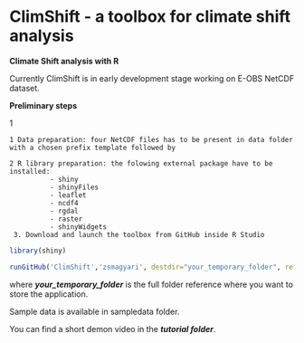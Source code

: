 # ClimShift - a toolbox for climate shift analysis
**Climate Shift analysis with R**

Currently ClimShift is in early development stage working on E-OBS NetCDF dataset.

**Preliminary steps**

  1
    
    1 Data preparation: four NetCDF files has to be present in data folder with a chosen prefix template followed by

    2 R library preparation: the folowing external package have to be installed:
              - shiny
              - shinyFiles
              - leaflet
              - ncdf4
              - rgdal
              - raster
              - shinyWidgets
     3.	Download and launch the toolbox from GitHub inside R Studio

```R
library(shiny)

runGitHub('ClimShift','zsmagyari', destdir="your_temporary_folder", ref="main")
```
where ***your_temporary_folder*** is the full folder reference where you want to store the application.

Sample data is available in sampledata folder.

You can find a short demon video in the ***tutorial folder***.
